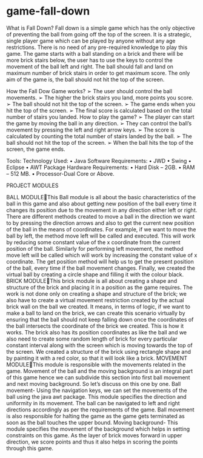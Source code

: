 # game-fall-down

What is Fall Down?
Fall down is a simple game which has the only objective of preventing the ball from going 
off the top of the screen. It is a strategic, single player game which can be played by 
anyone without any age restrictions. There is no need of any pre-required knowledge to 
play this game. The game starts with a ball standing on a brick and there will be more
brick stairs below, the user has to use the keys to control the movement of the ball left and 
right. The ball should fall and land on maximum number of brick stairs in order to get 
maximum score. The only aim of the game is, the ball should not hit the top of the screen.

How the Fall Dow Game works?
➢ The user should control the ball movements.
➢ The higher the brick stairs you land, more points you score.
➢ The ball should not hit the top of the screen.
➢ The game ends when you hit the top of the screen.
➢ The final score is calculated based on the total number of stairs you landed.
How to play the game?
➢ The player can start the game by moving the ball in any direction.
➢ They can control the ball’s movement by pressing the left and right arrow keys.
➢ The score is calculated by counting the total number of stairs landed by the ball.
➢ The ball should not hit the top of the screen.
➢ When the ball hits the top of the screen, the game ends.

Tools:
Technology Used:
• Java
Software Requirements:
• JWD
• Swing
• Eclipse
• AWT Package
Hardware Requirements:
• Hard Disk – 2GB.
• RAM – 512 MB.
• Processor-Dual Core or Above.

PROJECT MODULES

BALL MODULEThis Ball module is all about the basic characteristics of the ball in this game and also 
about getting new position of the ball every time it changes its position due to the 
movement in any direction either left or right. There are different methods created to move 
a ball in the direction we want to by pressing the direction arrows and also to get the 
current new position of the ball in the means of coordinates. For example, if we want to 
move the ball by left, the method move left will be called and executed. This will work by 
reducing some constant value of the x coordinate from the current position of the ball. 
Similarly for performing left movement, the method move left will be called which will 
work by increasing the constant value of x coordinate. The get position method will help 
us to get the present position of the ball, every time if the ball movement changes. Finally, 
we created the virtual ball by creating a circle shape and filling it with the colour black.
BRICK MODULEThis brick module is all about creating a shape and structure of the brick and placing it in a 
position as the game requires. The work is not done only on creating a shape and structure 
of the brick; we also have to create a virtual movement restriction created by the actual 
brick wall on the ball we created. It means, in terms of logic, if we want to make a ball to 
land on the brick, we can create this scenario virtually by ensuring that the ball should not 
keep falling down once the coordinates of the ball intersects the coordinate of the brick we 
created. This is how it works. The brick also has its position coordinates as like the ball 
and we also need to create some random length of brick for every particular constant 
interval along with the screen which is moving towards the top of the screen. We created a 
structure of the brick using rectangle shape and by painting it with a red color, so that it 
will look like a brick.
MOVEMENT MODULEThis module is responsible with the movements related in the game. Movement of the ball 
and the moving background is an integral part of this game hence we can subdivide this 
section into first ball movement and next moving background. So let’s discuss on this one 
by one.
Ball movement- Using the navigation keys, we can set the movements of the ball using the 
java awt package. This module specifies the direction and uniformity in its movement. The 
ball can be navigated to left and right directions accordingly as per the requirements of the 
game. Ball movement is also responsible for halting the game as the game gets terminated 
as soon as the ball touches the upper bound.
Moving background- This module specifies the movement of the background which helps 
in setting constraints on this game. As the layer of brick moves forward in upper direction, 
we score points and thus it also helps in scoring the points through this game.
